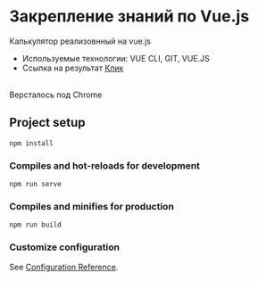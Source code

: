 # Закрепление знаний по Vue.js
Калькулятор реализовнный на vue.js
- Используемые технологии: VUE CLI, GIT, VUE.JS
- Ссылка на результат [Клик](https://lovepuff-d.github.io/vue_calc/)


<br>
Версталось под Chrome





## Project setup
```
npm install
```

### Compiles and hot-reloads for development
```
npm run serve
```

### Compiles and minifies for production
```
npm run build
```

### Customize configuration
See [Configuration Reference](https://cli.vuejs.org/config/).
